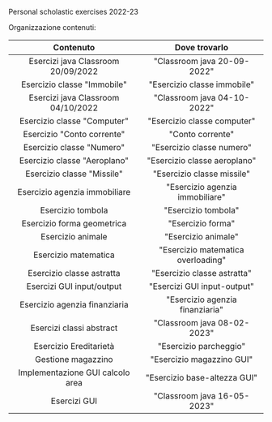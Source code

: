 Personal scholastic exercises 2022-23

Organizzazione contenuti:

|   Contenuto   | Dove trovarlo |
| :-------------: | :-------------: |
|  Esercizi java Classroom 20/09/2022  |  "Classroom java 20-09-2022"  |
|  Esercizio classe "Immobile"  |  "Esercizio classe immobile"  |
|  Esercizi java Classroom 04/10/2022  |  "Classroom java 04-10-2022"  |
|  Esercizio classe "Computer"  |  "Esercizio classe computer"  |
|  Esercizio "Conto corrente"  |  "Conto corrente"  |
|  Esercizio classe "Numero"  |  "Esercizio classe numero"  |
|  Esercizio classe "Aeroplano"  |  "Esercizio classe aeroplano"  |
|  Esercizio classe "Missile"  |  "Esercizio classe missile"  |
|  Esercizio agenzia immobiliare  |  "Esercizio agenzia immobiliare"  |
|  Esercizio tombola  |  "Esercizio tombola"  |
|  Esercizio forma geometrica  |  "Esercizio forma"  |
|  Esercizio animale  |  "Esercizio animale"  |
|  Esercizio matematica  |  "Esercizio matematica overloading"  |
|  Esercizio classe astratta  |  "Esercizio classe astratta"  |
|  Esercizi GUI input/output  |  "Esercizi GUI input-output"  |
|  Esercizio agenzia finanziaria  |  "Esercizio agenzia finanziaria"  |
|  Esercizi classi abstract  |  "Classroom java 08-02-2023"  |
|  Esercizio Ereditarietà  |  "Esercizio parcheggio"  |
|  Gestione magazzino  |  "Esercizio magazzino GUI"  |
|  Implementazione GUI calcolo area  |  "Esercizio base-altezza GUI"  |
|  Esercizi GUI  |  "Classroom java 16-05-2023"  |